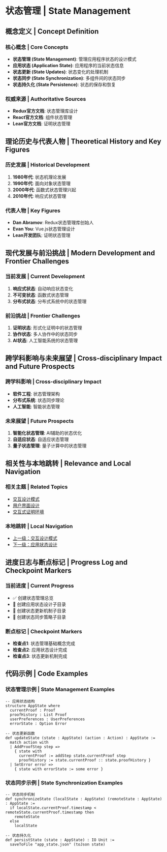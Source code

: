 # 状态管理 | State Management

## 概念定义 | Concept Definition

### 核心概念 | Core Concepts

- **状态管理 (State Management)**: 管理应用程序状态的设计模式
- **应用状态 (Application State)**: 应用程序的当前状态信息
- **状态更新 (State Updates)**: 状态变化的处理机制
- **状态同步 (State Synchronization)**: 多组件间的状态同步
- **状态持久化 (State Persistence)**: 状态的保存和恢复

### 权威来源 | Authoritative Sources

- **Redux官方文档**: 状态管理库设计
- **React官方文档**: 组件状态管理
- **Lean官方文档**: 证明状态管理

## 理论历史与代表人物 | Theoretical History and Key Figures

### 历史发展 | Historical Development

1. **1980年代**: 状态机理论发展
2. **1990年代**: 面向对象状态管理
3. **2000年代**: 函数式状态管理兴起
4. **2010年代**: 响应式状态管理

### 代表人物 | Key Figures

- **Dan Abramov**: Redux状态管理库创始人
- **Evan You**: Vue.js状态管理设计
- **Lean开发团队**: 证明状态管理

## 现代发展与前沿挑战 | Modern Development and Frontier Challenges

### 当前发展 | Current Development

1. **响应式状态**: 自动响应状态变化
2. **不可变状态**: 函数式状态管理
3. **分布式状态**: 分布式系统中的状态管理

### 前沿挑战 | Frontier Challenges

1. **证明状态**: 形式化证明中的状态管理
2. **协作状态**: 多人协作中的状态同步
3. **AI状态**: 人工智能系统的状态管理

## 跨学科影响与未来展望 | Cross-disciplinary Impact and Future Prospects

### 跨学科影响 | Cross-disciplinary Impact

- **软件工程**: 状态管理架构
- **分布式系统**: 状态同步理论
- **人工智能**: 智能状态管理

### 未来展望 | Future Prospects

1. **智能化状态管理**: AI辅助的状态优化
2. **自适应状态**: 自适应状态管理
3. **量子状态管理**: 量子计算中的状态管理

## 相关性与本地跳转 | Relevance and Local Navigation

### 相关主题 | Related Topics

- [交互设计模式](../01-总览.md)
- [用户界面设计](../01-总览.md)
- [交互式证明环境](../../01-总览.md)

### 本地跳转 | Local Navigation

- [上一级：交互设计模式](../01-总览.md)
- [下一级：应用状态设计](02-应用状态设计/01-总览.md)

## 进度日志与断点标记 | Progress Log and Checkpoint Markers

### 当前进度 | Current Progress

- ✅ 创建状态管理总览
- 🔄 创建应用状态设计子目录
- 🔄 创建状态更新机制子目录
- 🔄 创建状态同步策略子目录

### 断点标记 | Checkpoint Markers

- **检查点1**: 状态管理基础概念完成
- **检查点2**: 应用状态设计完成
- **检查点3**: 状态更新机制完成

## 代码示例 | Code Examples

### 状态管理示例 | State Management Examples

```lean
-- 应用状态结构
structure AppState where
  currentProof : Proof
  proofHistory : List Proof
  userPreferences : UserPreferences
  errorState : Option Error

-- 状态更新函数
def updateState (state : AppState) (action : Action) : AppState :=
  match action with
  | AddProofStep step => 
    { state with 
      currentProof := addStep state.currentProof step
      proofHistory := state.currentProof :: state.proofHistory }
  | SetError error => 
    { state with errorState := some error }
```

### 状态同步示例 | State Synchronization Examples

```lean
-- 状态同步机制
def synchronizeState (localState : AppState) (remoteState : AppState) : AppState :=
  if localState.currentProof.timestamp < remoteState.currentProof.timestamp then
    remoteState
  else
    localState

-- 状态持久化
def persistState (state : AppState) : IO Unit :=
  saveToFile "app_state.json" (toJson state)
```
